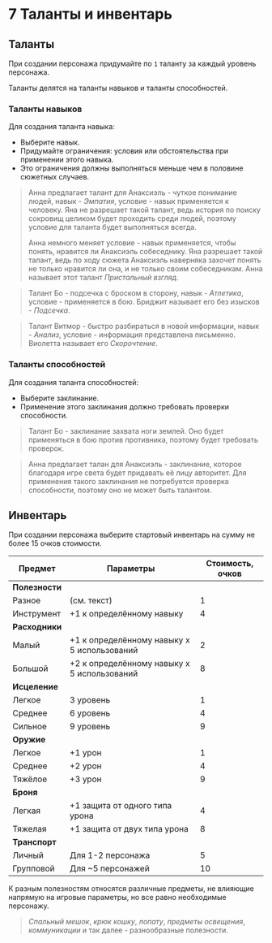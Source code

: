 # 7 Таланты и инвентарь

## Таланты

При создании персонажа придумайте по `1` таланту за каждый уровень персонажа.

Таланты делятся на таланты навыков и таланты способностей.

### Таланты навыков

Для создания таланта навыка:
- Выберите навык.
- Придумайте ограничения: условия или обстоятельства при применении этого навыка.
- Это ограничения должны выполняться меньше чем в половине сюжетных случаев.

>Анна предлагает талант для Анаксиэль - чуткое понимание людей, навык - _Эмпатия_,
>условие - навык применяется к человеку.
>Яна не разрешает такой талант, ведь история по поиску сокровищ целиком будет проходить среди людей,
>поэтому условие для таланта будет выполняться всегда.
>
>Анна немного меняет условие - навык применяется, чтобы понять, нравится ли Анаксиэль собеседнику.
>Яна разрешает такой талант, ведь по ходу сюжета Анаксиэль наверняка захочет понять не только нравится ли она,
>и не только своим собеседникам.
>Анна называет этот талант _Пристальный взгляд_.

>Талант Бо - подсечка с броском в сторону, навык - _Атлетика_, условие - применяется в бою.
>Бриджит называет его без изысков - _Подсечка_.

>Талант Витмор - быстро разбираться в новой информации, навык - _Анализ_, условие - информация представлена письменно.
>Виолетта называет его _Скорочтение_.

### Таланты способностей

Для создания таланта способностей:
- Выберите заклинание.
- Применение этого заклинания должно требовать проверки способности.

>Талант Бо - заклинание захвата ноги землей.
>Оно будет применяться в бою против противника, поэтому будет требовать проверок.

>Анна предлагает талан для Анаксиэль - заклинание, которое благодаря игре света будет придавать её лицу авторитет.
>Для применения такого заклинания не потребуется проверка способности, поэтому оно не может быть талантом.

## Инвентарь

При создании персонажа выберите стартовый инвентарь на сумму не более 15 очков стоимости.

| Предмет        | Параметры                                   | Стоимость, очков |
|----------------|---------------------------------------------|------------------|
| **Полезности** |                                             |                  |
| Разное         | (см. текст)                                 | 1                |
| Инструмент     | +1 к определённому навыку                   | 4                |
| **Расходники** |                                             |                  |
| Малый          | +1 к определённому навыку x 5 использований | 2                |
| Большой        | +2 к определённому навыку x 5 использований | 8                |
| **Исцеление**  |                                             |                  |
| Легкое         | 3 уровень                                   | 1                |
| Среднее        | 6 уровень                                   | 4                |
| Сильное        | 9 уровень                                   | 9                |
| **Оружие**     |                                             |                  |
| Легкое         | +1 урон                                     | 1                |
| Среднее        | +2 урон                                     | 4                |
| Тяжёлое        | +3 урон                                     | 9                |
| **Броня**      |                                             |                  |
| Легкая         | +1 защита от одного типа урона              | 4                |
| Тяжелая        | +1 защита от двух типа урона                | 8                |
| **Транспорт**  |                                             |                  |
| Личный         | Для 1-2 персонажа                           | 5                |
| Групповой      | Для ~5 персонажей                           | 10               |

К разным полезностям относятся различные предметы, не влияющие напрямую на игровые параметры, но все равно необходимые персонажу.

>_Спальный мешок_, _крюк кошку_, _лопату_, _предметы освещения_, _коммуникации_ и так далее - разнообразные полезности.

